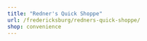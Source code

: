 ```yaml
---
title: "Redner's Quick Shoppe"
url: /fredericksburg/redners-quick-shoppe/
shop: convenience
---
```

